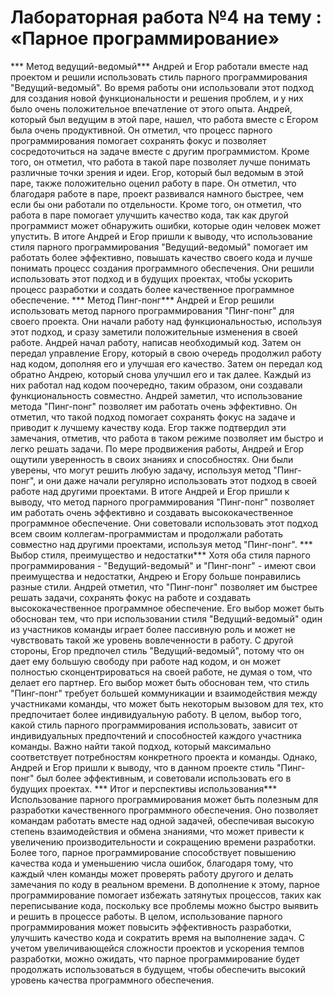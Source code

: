 # Лабораторная работа №4 на тему : «Парное программирование»
*** Метод ведущий-ведомый***
Андрей и Егор работали вместе над проектом и решили использовать стиль парного программирования "Ведущий-ведомый". Во время работы они использовали этот подход для создания новой функциональности и решения проблем, и у них было очень положительное впечатление от этого опыта.
Андрей, который был ведущим в этой паре, нашел, что работа вместе с Егором была очень продуктивной. Он отметил, что процесс парного программирования помогает сохранять фокус и позволяет сосредоточиться на задаче вместе с другим программистом. Кроме того, он отметил, что работа в такой паре позволяет лучше понимать различные точки зрения и идеи.
Егор, который был ведомым в этой паре, также положительно оценил работу в паре. Он отметил, что благодаря работе в паре, проект развивался намного быстрее, чем если бы они работали по отдельности. Кроме того, он отметил, что работа в паре помогает улучшить качество кода, так как другой программист может обнаружить ошибки, которые один человек может упустить.
В итоге Андрей и Егор пришли к выводу, что использование стиля парного программирования "Ведущий-ведомый" помогает им работать более эффективно, повышать качество своего кода и лучше понимать процесс создания программного обеспечения. Они решили использовать этот подход и в будущих проектах, чтобы ускорить процесс разработки и создать более качественное программное обеспечение.
*** Метод Пинг-понг***
Андрей и Егор решили использовать метод парного программирования "Пинг-понг" для своего проекта. Они начали работу над функциональностью, используя этот подход, и сразу заметили положительные изменения в своей работе.
Андрей начал работу, написав необходимый код. Затем он передал управление Егору, который в свою очередь продолжил работу над кодом, дополняя его и улучшая его качество. Затем он передал код обратно Андрею, который снова улучшил его и так далее. Каждый из них работал над кодом поочередно, таким образом, они создавали функциональность совместно.
Андрей заметил, что использование метода "Пинг-понг" позволяет им работать очень эффективно. Он отметил, что такой подход помогает сохранять фокус на задаче и приводит к лучшему качеству кода. Егор также подтвердил эти замечания, отметив, что работа в таком режиме позволяет им быстро и легко решать задачи.
По мере продвижения работы, Андрей и Егор ощутили уверенность в своих знаниях и способностях. Они были уверены, что могут решить любую задачу, используя метод "Пинг-понг", и они даже начали регулярно использовать этот подход в своей работе над другими проектами.
В итоге Андрей и Егор пришли к выводу, что метод парного программирования "Пинг-понг" позволяет им работать очень эффективно и создавать высококачественное программное обеспечение. Они советовали использовать этот подход всем своим коллегам-программистам и продолжали работать совместно над другими проектами, используя метод "Пинг-понг".
*** Выбор стиля, преимущество и недостатки***
Хотя оба стиля парного программирования - "Ведущий-ведомый" и "Пинг-понг" - имеют свои преимущества и недостатки, Андрею и Егору больше понравились разные стили.
Андрей отметил, что "Пинг-понг" позволяет им быстрее решать задачи, сохранять фокус на работе и создавать высококачественное программное обеспечение. Его выбор может быть обоснован тем, что при использовании стиля "Ведущий-ведомый" один из участников команды играет более пассивную роль и может не чувствовать такой же уровень вовлеченности в работу.
С другой стороны, Егор предпочел стиль "Ведущий-ведомый", потому что он дает ему большую свободу при работе над кодом, и он может полностью сконцентрироваться на своей работе, не думая о том, что делает его партнер. Его выбор может быть обоснован тем, что стиль "Пинг-понг" требует большей коммуникации и взаимодействия между участниками команды, что может быть некоторым вызовом для тех, кто предпочитает более индивидуальную работу.
В целом, выбор того, какой стиль парного программирования использовать, зависит от индивидуальных предпочтений и способностей каждого участника команды. Важно найти такой подход, который максимально соответствует потребностям конкретного проекта и команды. Однако, Андрей и Егор пришли к выводу, что в данном проекте стиль "Пинг-понг" был более эффективным, и советовали использовать его в будущих проектах.
*** Итог и перспективы использования***
Использование парного программирования может быть полезным для разработки качественного программного обеспечения. Оно позволяет командам работать вместе над одной задачей, обеспечивая высокую степень взаимодействия и обмена знаниями, что может привести к увеличению производительности и сокращению времени разработки.
Более того, парное программирование способствует повышению качества кода и уменьшению числа ошибок, благодаря тому, что каждый член команды может проверять работу другого и делать замечания по коду в реальном времени.
В дополнение к этому, парное программирование помогает избежать затянутых процессов, таких как переписывание кода, поскольку все проблемы можно быстро выявить и решить в процессе работы.
В целом, использование парного программирования может повысить эффективность разработки, улучшить качество кода и сократить время на выполнение задач. С учетом увеличивающейся сложности проектов и ускорения темпов разработки, можно ожидать, что парное программирование будет продолжать использоваться в будущем, чтобы обеспечить высокий уровень качества программного обеспечения.
